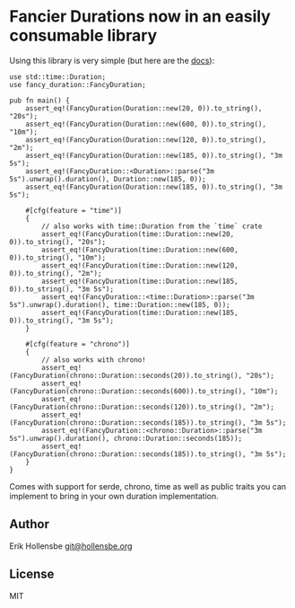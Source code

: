 # Fancier Durations now in an easily consumable library

Using this library is very simple (but here are the
[docs](https://docs.rs/fancy_duration)):

```
use std::time::Duration;
use fancy_duration::FancyDuration;

pub fn main() {
    assert_eq!(FancyDuration(Duration::new(20, 0)).to_string(), "20s");
    assert_eq!(FancyDuration(Duration::new(600, 0)).to_string(), "10m");
    assert_eq!(FancyDuration(Duration::new(120, 0)).to_string(), "2m");
    assert_eq!(FancyDuration(Duration::new(185, 0)).to_string(), "3m 5s");
    assert_eq!(FancyDuration::<Duration>::parse("3m 5s").unwrap().duration(), Duration::new(185, 0));
    assert_eq!(FancyDuration(Duration::new(185, 0)).to_string(), "3m 5s");

    #[cfg(feature = "time")]
    {
        // also works with time::Duration from the `time` crate
        assert_eq!(FancyDuration(time::Duration::new(20, 0)).to_string(), "20s");
        assert_eq!(FancyDuration(time::Duration::new(600, 0)).to_string(), "10m");
        assert_eq!(FancyDuration(time::Duration::new(120, 0)).to_string(), "2m");
        assert_eq!(FancyDuration(time::Duration::new(185, 0)).to_string(), "3m 5s");
        assert_eq!(FancyDuration::<time::Duration>::parse("3m 5s").unwrap().duration(), time::Duration::new(185, 0));
        assert_eq!(FancyDuration(time::Duration::new(185, 0)).to_string(), "3m 5s");
    }

    #[cfg(feature = "chrono")]
    {
        // also works with chrono!
        assert_eq!(FancyDuration(chrono::Duration::seconds(20)).to_string(), "20s");
        assert_eq!(FancyDuration(chrono::Duration::seconds(600)).to_string(), "10m");
        assert_eq!(FancyDuration(chrono::Duration::seconds(120)).to_string(), "2m");
        assert_eq!(FancyDuration(chrono::Duration::seconds(185)).to_string(), "3m 5s");
        assert_eq!(FancyDuration::<chrono::Duration>::parse("3m 5s").unwrap().duration(), chrono::Duration::seconds(185));
        assert_eq!(FancyDuration(chrono::Duration::seconds(185)).to_string(), "3m 5s");
    }
}
```

Comes with support for serde, chrono, time as well as public traits you can
implement to bring in your own duration implementation.

## Author

Erik Hollensbe <git@hollensbe.org>

## License

MIT
